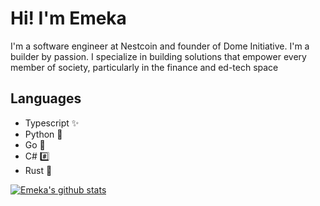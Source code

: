 # Hi! I'm Emeka

 I'm a software engineer at Nestcoin and founder of Dome Initiative. I'm a builder by passion. I specialize in building solutions that empower every member of society, particularly in the finance and ed-tech space


## Languages
 - Typescript ✨
 - Python 🐍
 - Go 🐹
 - C# #️⃣
 - Rust 🦀
  
  [![Emeka's github stats](https://github-readme-stats.vercel.app/api?username=Aliemeka&count_private=true&show_icons=true&theme=tokyonight)](https://github.com/murewaashiru/github-readme-stats)
